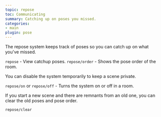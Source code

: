 ```yaml
---
topic: repose
toc: Communicating
summary: Catching up on poses you missed.
categories:
- main
plugin: pose
---
```

The repose system keeps track of poses so you can catch up on what you've missed. 

`repose` - View catchup poses.
`repose/order` - Shows the pose order of the room.

You can disable the system temporarily to keep a scene private.

`repose/on` or `repose/off` - Turns the system on or off in a room.

If you start a new scene and there are remnants from an old one, you can clear the old poses and pose order.

`repose/clear`
